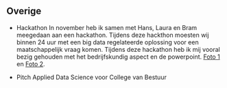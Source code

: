 ## **Overige**

- Hackathon 
In november heb ik samen met Hans, Laura en Bram meegedaan aan een hackathon. Tijdens deze hackthon moesten wij binnen 24 uur met een big data regelateerde oplossing voor een maatschappelijk vraag komen. Tijdens deze hackathon heb ik mij vooral bezig gehouden met het bedrijfskundig aspect en de powerpoint. [Foto 1](https://user-images.githubusercontent.com/31730404/35458028-1ef4b9a2-02db-11e8-8b1c-aab89ce836b3.png) en [Foto 2](https://user-images.githubusercontent.com/31730404/35458030-1f0bbb2a-02db-11e8-932b-fd37198f549d.png).

- Pitch Applied Data Science voor College van Bestuur

